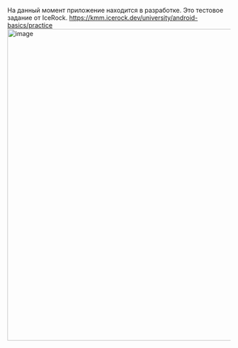 На данный момент приложение находится в разработке. Это тестовое задание от IceRock. https://kmm.icerock.dev/university/android-basics/practice
<img width="728" height="705" alt="image" src="https://github.com/user-attachments/assets/22ae0f24-6874-4dd9-bd73-da14786517c9" />
